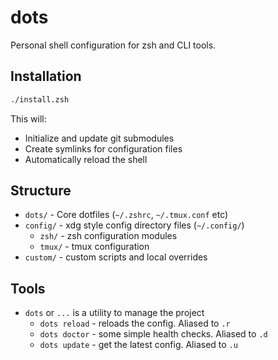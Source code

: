 # dots

Personal shell configuration for zsh and CLI tools.

## Installation

```bash
./install.zsh
```

This will:
- Initialize and update git submodules
- Create symlinks for configuration files
- Automatically reload the shell

## Structure

- `dots/` - Core dotfiles (`~/.zshrc`, `~/.tmux.conf` etc)
- `config/` - xdg style config directory files (`~/.config/`)
  - `zsh/` - zsh configuration modules
  - `tmux/` - tmux configuration
- `custom/` - custom scripts and local overrides

## Tools

- `dots` or `...` is a utility to manage the project
  - `dots reload` - reloads the config. Aliased to `.r`
  - `dots doctor` - some simple health checks. Aliased to `.d`
  - `dots update` - get the latest config. Aliased to `.u`
